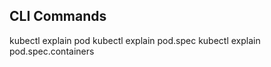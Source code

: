 CLI Commands
----------------

kubectl explain pod
kubectl explain pod.spec
kubectl explain pod.spec.containers
